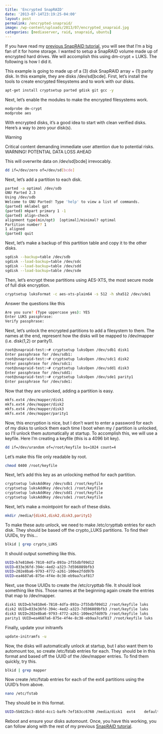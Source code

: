 ```yaml
---
title: 'Encrypted SnapRAID'
date: '2013-07-14T23:19:25-04:00'
layout: post
permalink: /encrypted-snapraid/
image: /wp-content/uploads/2013/07/encrypted_snapraid.jpg
categories: [mediaserver, raid, snapraid, ubuntu]
---
```


If you have read my [previous SnapRAID tutorial,](/snapraid-on-ubuntu-1404/) you will see that I’m a big fan of it for home storage. I wanted to setup a SnapRAID volume made up of encrypted hard drives. We will accomplish this using dm-crypt + LUKS. The following is how I did it.

This example is going to made up of a (3) disk SnapRAID array + (1) parity disk. In this example, they are disks /dev/sd\[bcde\]. First, let’s install the tools to create encrypted filesystems and to work with our disks.

```bash
apt-get install cryptsetup parted gdisk git gcc -y
```

Next, let’s enable the modules to make the encrypted filesystems work.

```bash
modprobe dm-crypt
modprobe aes
```

With encrypted disks, it’s a good idea to start with clean verified disks. Here’s a way to zero your disk(s).

> [!WARNING]  
> Critical content demanding immediate user attention due to potential risks. WARNING! POTENTIAL DATA LOSS AHEAD

This will overwrite data on /dev/sd\[bcde\] irrevocably.

```bash
dd if=/dev/zero of=/dev/sd[bcde]
```

Next, let’s add a partition to each disk.

```bash
parted -a optimal /dev/sdb
GNU Parted 2.3
Using /dev/sdb
Welcome to GNU Parted! Type 'help' to view a list of commands.
(parted) mklabel gpt
(parted) mkpart primary 1 -1
(parted) align-check
alignment type(min/opt)  [optimal]/minimal? optimal
Partition number? 1
1 aligned
(parted) quit
```

Next, let’s make a backup of this partition table and copy it to the other disks.

```bash
sgdisk --backup=table /dev/sdb
sgdisk --load-backup=table /dev/sdc
sgdisk --load-backup=table /dev/sdd
sgdisk --load-backup=table /dev/sde
```

Then, let’s encrypt these partitions using AES-XTS, the most secure mode of full disk encryption.

```bash
cryptsetup luksFormat -c aes-xts-plain64 -s 512 -h sha512 /dev/sde1
```

Answer the questions like this

```bash
Are you sure? (Type uppercase yes): YES
Enter LUKS passphrase:
Verify passphrase:
```

Next, let’s unlock the encrypted partitions to add a filesystem to them. The names at the end, represent how the disks will be mapped to /dev/mapper (i.e. disk(1,2) or parity1).

```bash
root@snapraid-test:~# cryptsetup luksOpen /dev/sdb1 disk1
Enter passphrase for /dev/sdb1:
root@snapraid-test:~# cryptsetup luksOpen /dev/sdc1 disk2
Enter passphrase for /dev/sdc1:
root@snapraid-test:~# cryptsetup luksOpen /dev/sdd1 disk3
Enter passphrase for /dev/sdd1:
root@snapraid-test:~# cryptsetup luksOpen /dev/sde1 parity1
Enter passphrase for /dev/sde1:
```

Now that they are unlocked, adding a partition is easy.

```bash
mkfs.ext4 /dev/mapper/disk1
mkfs.ext4 /dev/mapper/disk2
mkfs.ext4 /dev/mapper/disk3
mkfs.ext4 /dev/mapper/parity1
```

Now, this encryption is nice, but I don’t want to enter a password for each of my disks to unlock them each time I boot when my / partition is unlocked, so I’ll unlock them automatically at startup. To accomplish this, we will use a keyfile. Here I’m creating a keyfile (this is a 4096 bit key).

```bash
dd if=/dev/urandom of=/root/keyfile bs=1024 count=4
```

Let’s make this file only readable by root.

```bash
chmod 0400 /root/keyfile
```

Next, let’s add this key as an unlocking method for each partition.

```bash
cryptsetup luksAddKey /dev/sdb1 /root/keyfile
cryptsetup luksAddKey /dev/sdc1 /root/keyfile
cryptsetup luksAddKey /dev/sdd1 /root/keyfile
cryptsetup luksAddKey /dev/sde1 /root/keyfile
```

Next, let’s make a mointpoint for each of these disks.

```bash
mkdir /media/{disk1,disk2,disk3,parity1}
```

To make these auto unlock, we need to make /etc/crypttab entries for each disk. They should be based off the crypto\_LUKS partitions. To find their UUIDs, try this…

```bash
blkid | grep crypto_LUKS
```

It should output something like this.

```bash
UUID=b7e810e6-7810-4dfa-893a-2f55dbf09d12
UUID=033e36fd-394c-4ed2-a323-7d596089bfb3
UUID=202e8ba6-9793-4772-a261-100ee2fdd97b
UUID=ea4687a6-875e-4f4e-8c38-eb9aa7caf817
```

Next, use those UUIDs to create the /etc/crypttab file. It should look something like this. Those names at the beginning again create the entries that map to /dev/mapper.

```bash
disk1 UUID=b7e810e6-7810-4dfa-893a-2f55dbf09d12 /root/keyfile luks
disk2 UUID=033e36fd-394c-4ed2-a323-7d596089bfb3 /root/keyfile luks
disk3 UUID=202e8ba6-9793-4772-a261-100ee2fdd97b /root/keyfile luks
parity1 UUID=ea4687a6-875e-4f4e-8c38-eb9aa7caf817 /root/keyfile luks
```

Finally, update your initramfs

```bash
update-initramfs -u
```

Now, the disks will automatically unlock at startup, but I also want them to automount too, so create /etc/fstab entries for each. They should be in this format and based off the UUID of the /dev/mapper entries. To find them quickly, try this.

```bash
blkid | grep mapper
```

Now create /etc/fstab entries for each of the ext4 partitions using the UUID’s from above.

```bash
nano /etc/fstab
```

They should be in this format.

```bash
UUID=5b022bc3-8b5d-4cc1-baf6-7ef163cc6760 /media/disk1	ext4 	defaults 0 2
```

Reboot and ensure your disks automount. Once, you have this working, you can follow along with the rest of my previous [SnapRAID tutorial](/setting-up-snapraid-on-ubuntu).